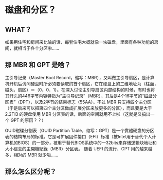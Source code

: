 # 磁盘和分区？

## WHAT？

如果用住宅和房间来比喻的话，每套住宅大概就像一块磁盘，里面有各种功能的房间，就相当于各个分区啦……

## 那 MBR 和 GPT 是啥？

主引导记录（Master Boot Record，缩写：MBR），又叫做主引导扇区，是计算机开机后访问硬盘时所必须要读取的首个扇区，它在硬盘上的三维地址为（柱面，磁头，扇区）＝（0，0，1）。在深入讨论主引导扇区内部结构的时候，有时也将其开头的446字节内容特指为“主引导记录”（MBR），其后是4个16字节的“磁盘分区表”（DPT），以及2字节的结束标志（55AA）。不过 MBR 只支持四个主分区（于是后来可以把第四个主分区做成扩展分区来放更多的分区），而且要是大于 2.2TiB 的硬盘使用 MBR 分区表的话，后面的空间就用不上啦（这就是又搞出一个 GPT 的原因？？）

GUID磁碟分割表（GUID Partition Table，缩写：GPT）是一个實體硬盘的分区表的结构布局的标准。它是可扩展固件接口（EFI）标准（被Intel用于替代个人计算机的BIOS）的一部分，被用于替代BIOS系统中的一32bits来存储逻辑块地址和大小信息的主開機紀錄（MBR）分区表。
随着 UEFI 的流行，GPT 用的越来越多，相对的 MBR 就少啦……

## 那么怎么区分呢？

